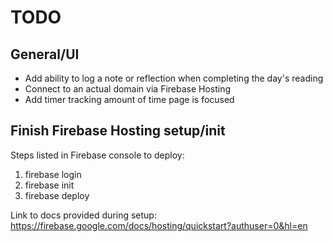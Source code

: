 # TODO

## General/UI

- Add ability to log a note or reflection when completing the day's reading
- Connect to an actual domain via Firebase Hosting
- Add timer tracking amount of time page is focused

## Finish Firebase Hosting setup/init

Steps listed in Firebase console to deploy:
1. firebase login
2. firebase init
3. firebase deploy

Link to docs provided during setup:
https://firebase.google.com/docs/hosting/quickstart?authuser=0&hl=en

